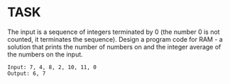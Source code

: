 # TASK

The input is a sequence of integers terminated by 0 (the number 0 is not counted, it terminates the sequence). Design a program code for RAM - a solution that prints the number of numbers on and the integer average of the numbers on the input. 

    Input: 7, 4, 8, 2, 10, 11, 0
    Output: 6, 7

